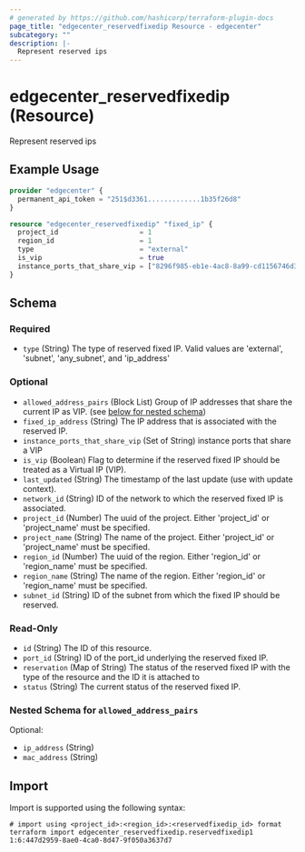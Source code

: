 ```yaml
---
# generated by https://github.com/hashicorp/terraform-plugin-docs
page_title: "edgecenter_reservedfixedip Resource - edgecenter"
subcategory: ""
description: |-
  Represent reserved ips
---
```


# edgecenter_reservedfixedip (Resource)

Represent reserved ips

## Example Usage

```terraform
provider "edgecenter" {
  permanent_api_token = "251$d3361.............1b35f26d8"
}

resource "edgecenter_reservedfixedip" "fixed_ip" {
  project_id                    = 1
  region_id                     = 1
  type                          = "external"
  is_vip                        = true
  instance_ports_that_share_vip = ["8296f985-eb1e-4ac8-8a99-cd1156746d30", "41233b81-f42r-46d0-8043-759c8c542219"]
}
```

<!-- schema generated by tfplugindocs -->
## Schema

### Required

- `type` (String) The type of reserved fixed IP. Valid values are 'external', 'subnet', 'any_subnet', and 'ip_address'

### Optional

- `allowed_address_pairs` (Block List) Group of IP addresses that share the current IP as VIP. (see [below for nested schema](#nestedblock--allowed_address_pairs))
- `fixed_ip_address` (String) The IP address that is associated with the reserved IP.
- `instance_ports_that_share_vip` (Set of String) instance ports that share a VIP
- `is_vip` (Boolean) Flag to determine if the reserved fixed IP should be treated as a Virtual IP (VIP).
- `last_updated` (String) The timestamp of the last update (use with update context).
- `network_id` (String) ID of the network to which the reserved fixed IP is associated.
- `project_id` (Number) The uuid of the project. Either 'project_id' or 'project_name' must be specified.
- `project_name` (String) The name of the project. Either 'project_id' or 'project_name' must be specified.
- `region_id` (Number) The uuid of the region. Either 'region_id' or 'region_name' must be specified.
- `region_name` (String) The name of the region. Either 'region_id' or 'region_name' must be specified.
- `subnet_id` (String) ID of the subnet from which the fixed IP should be reserved.

### Read-Only

- `id` (String) The ID of this resource.
- `port_id` (String) ID of the port_id underlying the reserved fixed IP.
- `reservation` (Map of String) The status of the reserved fixed IP with the type of the resource and the ID it is attached to
- `status` (String) The current status of the reserved fixed IP.

<a id="nestedblock--allowed_address_pairs"></a>
### Nested Schema for `allowed_address_pairs`

Optional:

- `ip_address` (String)
- `mac_address` (String)

## Import

Import is supported using the following syntax:

```shell
# import using <project_id>:<region_id>:<reservedfixedip_id> format
terraform import edgecenter_reservedfixedip.reservedfixedip1 1:6:447d2959-8ae0-4ca0-8d47-9f050a3637d7
```
